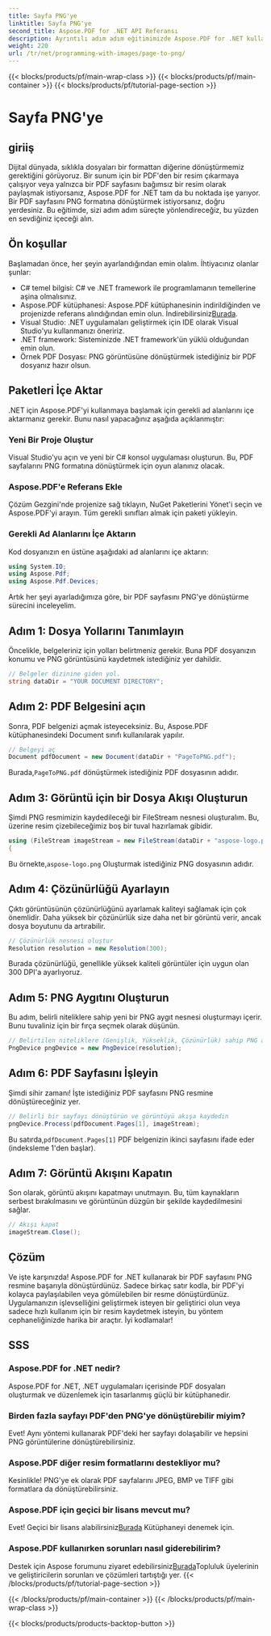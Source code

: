 ```yaml
---
title: Sayfa PNG'ye
linktitle: Sayfa PNG'ye
second_title: Aspose.PDF for .NET API Referansı
description: Ayrıntılı adım adım eğitimimizde Aspose.PDF for .NET kullanarak PDF sayfalarını PNG görüntülerine nasıl zahmetsizce dönüştürebileceğinizi öğrenin.
weight: 220
url: /tr/net/programming-with-images/page-to-png/
---
```


{{< blocks/products/pf/main-wrap-class >}}
{{< blocks/products/pf/main-container >}}
{{< blocks/products/pf/tutorial-page-section >}}

# Sayfa PNG'ye

## giriiş

Dijital dünyada, sıklıkla dosyaları bir formattan diğerine dönüştürmemiz gerektiğini görüyoruz. Bir sunum için bir PDF'den bir resim çıkarmaya çalışıyor veya yalnızca bir PDF sayfasını bağımsız bir resim olarak paylaşmak istiyorsanız, Aspose.PDF for .NET tam da bu noktada işe yarıyor. Bir PDF sayfasını PNG formatına dönüştürmek istiyorsanız, doğru yerdesiniz. Bu eğitimde, sizi adım adım süreçte yönlendireceğiz, bu yüzden en sevdiğiniz içeceği alın.

## Ön koşullar

Başlamadan önce, her şeyin ayarlandığından emin olalım. İhtiyacınız olanlar şunlar:
- C# temel bilgisi: C# ve .NET framework ile programlamanın temellerine aşina olmalısınız.
-  Aspose.PDF kütüphanesi: Aspose.PDF kütüphanesinin indirildiğinden ve projenizde referans alındığından emin olun. İndirebilirsiniz[Burada](https://releases.aspose.com/pdf/net/).
- Visual Studio: .NET uygulamaları geliştirmek için IDE olarak Visual Studio'yu kullanmanızı öneririz.
- .NET framework: Sisteminizde .NET framework'ün yüklü olduğundan emin olun.
- Örnek PDF Dosyası: PNG görüntüsüne dönüştürmek istediğiniz bir PDF dosyanız hazır olsun.

## Paketleri İçe Aktar

.NET için Aspose.PDF'yi kullanmaya başlamak için gerekli ad alanlarını içe aktarmanız gerekir. Bunu nasıl yapacağınız aşağıda açıklanmıştır:

### Yeni Bir Proje Oluştur

Visual Studio'yu açın ve yeni bir C# konsol uygulaması oluşturun. Bu, PDF sayfalarını PNG formatına dönüştürmek için oyun alanınız olacak.

### Aspose.PDF'e Referans Ekle

Çözüm Gezgini'nde projenize sağ tıklayın, NuGet Paketlerini Yönet'i seçin ve Aspose.PDF'yi arayın. Tüm gerekli sınıfları almak için paketi yükleyin.

### Gerekli Ad Alanlarını İçe Aktarın

Kod dosyanızın en üstüne aşağıdaki ad alanlarını içe aktarın:

```csharp
using System.IO;
using Aspose.Pdf;
using Aspose.Pdf.Devices;
```

Artık her şeyi ayarladığımıza göre, bir PDF sayfasını PNG'ye dönüştürme sürecini inceleyelim.

## Adım 1: Dosya Yollarını Tanımlayın

Öncelikle, belgeleriniz için yolları belirtmeniz gerekir. Buna PDF dosyanızın konumu ve PNG görüntüsünü kaydetmek istediğiniz yer dahildir. 

```csharp
// Belgeler dizinine giden yol.
string dataDir = "YOUR DOCUMENT DIRECTORY";
```

## Adım 2: PDF Belgesini açın

Sonra, PDF belgenizi açmak isteyeceksiniz. Bu, Aspose.PDF kütüphanesindeki Document sınıfı kullanılarak yapılır.

```csharp
// Belgeyi aç
Document pdfDocument = new Document(dataDir + "PageToPNG.pdf");
```

 Burada,`PageToPNG.pdf` dönüştürmek istediğiniz PDF dosyasının adıdır.

## Adım 3: Görüntü için bir Dosya Akışı Oluşturun

Şimdi PNG resmimizin kaydedileceği bir FileStream nesnesi oluşturalım. Bu, üzerine resim çizebileceğimiz boş bir tuval hazırlamak gibidir.

```csharp
using (FileStream imageStream = new FileStream(dataDir + "aspose-logo.png", FileMode.Create))
{
```

 Bu örnekte,`aspose-logo.png` Oluşturmak istediğiniz PNG dosyasının adıdır.

## Adım 4: Çözünürlüğü Ayarlayın

Çıktı görüntüsünün çözünürlüğünü ayarlamak kaliteyi sağlamak için çok önemlidir. Daha yüksek bir çözünürlük size daha net bir görüntü verir, ancak dosya boyutunu da artırabilir.

```csharp
// Çözünürlük nesnesi oluştur
Resolution resolution = new Resolution(300);
```

Burada çözünürlüğü, genellikle yüksek kaliteli görüntüler için uygun olan 300 DPI'a ayarlıyoruz.

## Adım 5: PNG Aygıtını Oluşturun

Bu adım, belirli niteliklere sahip yeni bir PNG aygıt nesnesi oluşturmayı içerir. Bunu tuvaliniz için bir fırça seçmek olarak düşünün.

```csharp
// Belirtilen niteliklere (Genişlik, Yükseklik, Çözünürlük) sahip PNG aygıtı oluşturun
PngDevice pngDevice = new PngDevice(resolution);
```

## Adım 6: PDF Sayfasını İşleyin

Şimdi sihir zamanı! İşte istediğiniz PDF sayfasını PNG resmine dönüştüreceğiniz yer.

```csharp
// Belirli bir sayfayı dönüştürün ve görüntüyü akışa kaydedin
pngDevice.Process(pdfDocument.Pages[1], imageStream);
```

 Bu satırda,`pdfDocument.Pages[1]` PDF belgenizin ikinci sayfasını ifade eder (indeksleme 1'den başlar).

## Adım 7: Görüntü Akışını Kapatın

Son olarak, görüntü akışını kapatmayı unutmayın. Bu, tüm kaynakların serbest bırakılmasını ve görüntünün düzgün bir şekilde kaydedilmesini sağlar.

```csharp
// Akışı kapat
imageStream.Close();
```

## Çözüm

Ve işte karşınızda! Aspose.PDF for .NET kullanarak bir PDF sayfasını PNG resmine başarıyla dönüştürdünüz. Sadece birkaç satır kodla, bir PDF'yi kolayca paylaşılabilen veya gömülebilen bir resme dönüştürdünüz. Uygulamanızın işlevselliğini geliştirmek isteyen bir geliştirici olun veya sadece hızlı kullanım için bir resim kaydetmek isteyin, bu yöntem cephaneliğinizde harika bir araçtır. İyi kodlamalar!

## SSS

### Aspose.PDF for .NET nedir?  
Aspose.PDF for .NET, .NET uygulamaları içerisinde PDF dosyaları oluşturmak ve düzenlemek için tasarlanmış güçlü bir kütüphanedir.

### Birden fazla sayfayı PDF'den PNG'ye dönüştürebilir miyim?  
Evet! Aynı yöntemi kullanarak PDF'deki her sayfayı dolaşabilir ve hepsini PNG görüntülerine dönüştürebilirsiniz.

### Aspose.PDF diğer resim formatlarını destekliyor mu?  
Kesinlikle! PNG'ye ek olarak PDF sayfalarını JPEG, BMP ve TIFF gibi formatlara da dönüştürebilirsiniz.

### Aspose.PDF için geçici bir lisans mevcut mu?  
 Evet! Geçici bir lisans alabilirsiniz[Burada](https://purchase.aspose.com/temporary-license/) Kütüphaneyi denemek için.

### Aspose.PDF kullanırken sorunları nasıl giderebilirim?  
 Destek için Aspose forumunu ziyaret edebilirsiniz[Burada](https://forum.aspose.com/c/pdf/10)Topluluk üyelerinin ve geliştiricilerin sorunları ve çözümleri tartıştığı yer.
{{< /blocks/products/pf/tutorial-page-section >}}

{{< /blocks/products/pf/main-container >}}
{{< /blocks/products/pf/main-wrap-class >}}

{{< blocks/products/products-backtop-button >}}
